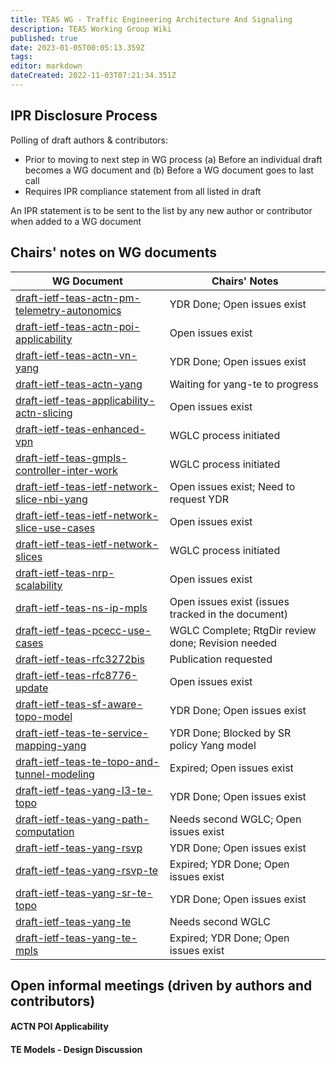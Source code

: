 ```yaml
---
title: TEAS WG - Traffic Engineering Architecture And Signaling
description: TEAS Working Group Wiki
published: true
date: 2023-01-05T00:05:13.359Z
tags: 
editor: markdown
dateCreated: 2022-11-03T07:21:34.351Z
---
```


## IPR Disclosure Process

Polling of draft authors & contributors:
  - Prior to moving to next step in WG process
    (a) Before an individual draft becomes a WG document and
    (b) Before a WG document goes to last call
  - Requires IPR compliance statement from all listed in draft
 
An IPR statement is to be sent to the list by any new author or contributor when added to a WG document
  

## Chairs' notes on WG documents

| WG Document                                      | Chairs' Notes
|--------------------------------------------------|----------------------------------------------------
| [draft-ietf-teas-actn-pm-telemetry-autonomics](https://datatracker.ietf.org/doc/draft-ietf-teas-actn-pm-telemetry-autonomics/)     | YDR Done; Open issues exist
| [draft-ietf-teas-actn-poi-applicability](https://datatracker.ietf.org/doc/draft-ietf-teas-actn-poi-applicability/)           | Open issues exist
| [draft-ietf-teas-actn-vn-yang](https://datatracker.ietf.org/doc/draft-ietf-teas-actn-vn-yang/)                     | YDR Done; Open issues exist
| [draft-ietf-teas-actn-yang](https://datatracker.ietf.org/doc/draft-ietf-teas-actn-yang/)                        | Waiting for yang-te to progress
| [draft-ietf-teas-applicability-actn-slicing](https://datatracker.ietf.org/doc/draft-ietf-teas-applicability-actn-slicing/)       | Open issues exist
| [draft-ietf-teas-enhanced-vpn](https://datatracker.ietf.org/doc/draft-ietf-teas-enhanced-vpn/)                     | WGLC process initiated
| [draft-ietf-teas-gmpls-controller-inter-work](https://datatracker.ietf.org/doc/draft-ietf-teas-gmpls-controller-inter-work/)      | WGLC process initiated
| [draft-ietf-teas-ietf-network-slice-nbi-yang](https://datatracker.ietf.org/doc/draft-ietf-teas-ietf-network-slice-nbi-yang/)      | Open issues exist; Need to request YDR
| [draft-ietf-teas-ietf-network-slice-use-cases](https://datatracker.ietf.org/doc/draft-ietf-teas-ietf-network-slice-use-cases/)     | Open issues exist
| [draft-ietf-teas-ietf-network-slices](https://datatracker.ietf.org/doc/draft-ietf-teas-ietf-network-slices/)              | WGLC process initiated
| [draft-ietf-teas-nrp-scalability](https://datatracker.ietf.org/doc/draft-ietf-teas-nrp-scalability/)                  | Open issues exist
| [draft-ietf-teas-ns-ip-mpls](https://datatracker.ietf.org/doc/draft-ietf-teas-ns-ip-mpls/)                       | Open issues exist (issues tracked in the document)
| [draft-ietf-teas-pcecc-use-cases](https://datatracker.ietf.org/doc/draft-ietf-teas-pcecc-use-cases/)                  | WGLC Complete; RtgDir review done; Revision needed
| [draft-ietf-teas-rfc3272bis](https://datatracker.ietf.org/doc/draft-ietf-teas-rfc3272bis/)                       | Publication requested
| [draft-ietf-teas-rfc8776-update](https://datatracker.ietf.org/doc/draft-ietf-teas-rfc8776-update/)                   | Open issues exist
| [draft-ietf-teas-sf-aware-topo-model](https://datatracker.ietf.org/doc/draft-ietf-teas-sf-aware-topo-model/)              | YDR Done; Open issues exist
| [draft-ietf-teas-te-service-mapping-yang](https://datatracker.ietf.org/doc/draft-ietf-teas-te-service-mapping-yang/)          | YDR Done; Blocked by SR policy Yang model
| [draft-ietf-teas-te-topo-and-tunnel-modeling](https://datatracker.ietf.org/doc/draft-ietf-teas-te-topo-and-tunnel-modeling/)      | Expired; Open issues exist
| [draft-ietf-teas-yang-l3-te-topo](https://datatracker.ietf.org/doc/draft-ietf-teas-yang-l3-te-topo/)                  | YDR Done; Open issues exist
| [draft-ietf-teas-yang-path-computation](https://datatracker.ietf.org/doc/draft-ietf-teas-yang-path-computation/)            | Needs second WGLC; Open issues exist
| [draft-ietf-teas-yang-rsvp](https://datatracker.ietf.org/doc/draft-ietf-teas-yang-rsvp/)                        | YDR Done; Open issues exist
| [draft-ietf-teas-yang-rsvp-te](https://datatracker.ietf.org/doc/draft-ietf-teas-yang-rsvp-te/)                     | Expired; YDR Done; Open issues exist
| [draft-ietf-teas-yang-sr-te-topo](https://datatracker.ietf.org/doc/draft-ietf-teas-yang-sr-te-topo/)                  | YDR Done; Open issues exist
| [draft-ietf-teas-yang-te](https://datatracker.ietf.org/doc/draft-ietf-teas-yang-te/)                          | Needs second WGLC
| [draft-ietf-teas-yang-te-mpls](https://datatracker.ietf.org/doc/draft-ietf-teas-yang-te-mpls/)                  | Expired; YDR Done; Open issues exist


## Open informal meetings (driven by authors and contributors)

#### ACTN POI Applicability
#### TE Models - Design Discussion